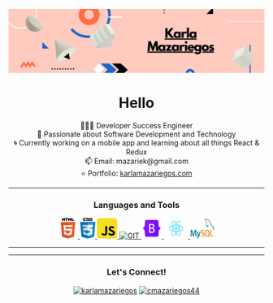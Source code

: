 <p align="center">
  <img src="./img/githubbanner.png" alt="Welcome, friend!" />
</p>

<h1 align="center">Hello</h1>

<p align="center">
  👩🏻‍💻 Developer Success Engineer<br>
  💬 Passionate about Software Development and Technology<br>
  🌀 Currently working on a mobile app and learning about all things React & Redux<br>
  📫 Email: mazariek@gmail.com<br>
  ⭐ Portfolio: <a href="https://karlamazariegos.com/" target="_blank">karlamazariegos.com</a>
</p>

---

<h3 align="center">Languages and Tools</h3>
<p align="center"> 
  <a href="https://developer.mozilla.org/en-US/docs/Web/HTML" target="_blank"> <img src="img/html-logo.png" alt="HTML5" width="40" height="40"/> </a> 
  <a href="https://developer.mozilla.org/en-US/docs/Web/CSS" target="_blank"> <img src="img/css-logo.png" alt="CSS3" width="30" height="40"/> </a> 
  <a href="https://developer.mozilla.org/en-US/docs/Web/JavaScript" target="_blank"> <img src="img/javascript-logo.png" alt="JAVASCRIPT" width="40" height="40"/> </a> 
  <a href="https://git-scm.com/" target="_blank"> <img src="https://www.vectorlogo.zone/logos/git-scm/git-scm-icon.svg" alt="GIT" width="40" height="40"/> </a> 
  <a href="https://getbootstrap.com" target="_blank"> <img src="img/bootstrap-logo.png" alt="BOOTSTRAP" width="40" height="40"/> </a> 
  <a href="https://reactjs.org/" target="_blank"> <img src="img/react-logo.png" alt="JAVA" width="48" height="40"/> </a>
  <a href="https://www.mysql.com/" target="_blank"> <img src="img/mysql-logo.png" alt="MYSQL" width="50" height="40"/> </a>
</p>

---

<!-- <p align="center">
  <a href="https://github.com/kmazariegos/github-readme-stats" title="Go to Source">
    <img width=330px align="center" src="https://github-readme-stats.vercel.app/api/top-langs/?username=kmazariegos&layout=compact&theme=nightowl">
  </a>
  <a href="https://github.com/kmazariegos/github-readme-stats" title="Go to Source">
    <img width=330px align="center" src="https://github-readme-stats.vercel.app/api?username=kmazariegos&show_icons=true&theme=nightowl">
  </a>
</p> -->

---

<h3 align="center">Let's Connect! </h3>
<p align="center">
  <a href="https://www.linkedin.com/in/karla-mazariegos/" title="karlamazariegos" target="blank"><img align="center" src="https://cdn.jsdelivr.net/npm/simple-icons@3.0.1/icons/linkedin.svg" alt="karlamazariegos" height="30" width="40" /></a>
  <a href="https://twitter.com/kmazariegos" title="@kmazariegos" target="blank"><img align="center" src="https://cdn.jsdelivr.net/npm/simple-icons@3.0.1/icons/twitter.svg" alt="cmazariegos44" height="30" width="40" /></a>
</p>

